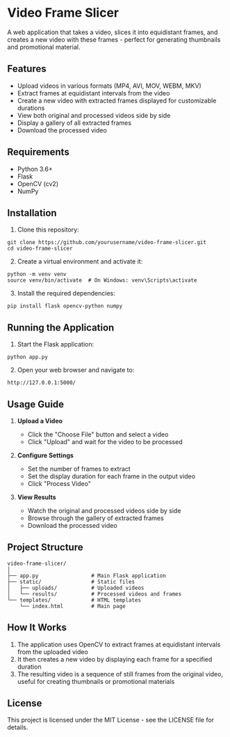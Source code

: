 # Video Frame Slicer

A web application that takes a video, slices it into equidistant frames, and creates a new video with these frames - perfect for generating thumbnails and promotional material.

## Features

- Upload videos in various formats (MP4, AVI, MOV, WEBM, MKV)
- Extract frames at equidistant intervals from the video
- Create a new video with extracted frames displayed for customizable durations
- View both original and processed videos side by side
- Display a gallery of all extracted frames
- Download the processed video

## Requirements

- Python 3.6+
- Flask
- OpenCV (cv2)
- NumPy

## Installation

1. Clone this repository:
```
git clone https://github.com/yourusername/video-frame-slicer.git
cd video-frame-slicer
```

2. Create a virtual environment and activate it:
```
python -m venv venv
source venv/bin/activate  # On Windows: venv\Scripts\activate
```

3. Install the required dependencies:
```
pip install flask opencv-python numpy
```

## Running the Application

1. Start the Flask application:
```
python app.py
```

2. Open your web browser and navigate to:
```
http://127.0.0.1:5000/
```

## Usage Guide

1. **Upload a Video**
   - Click the "Choose File" button and select a video
   - Click "Upload" and wait for the video to be processed

2. **Configure Settings**
   - Set the number of frames to extract
   - Set the display duration for each frame in the output video
   - Click "Process Video"

3. **View Results**
   - Watch the original and processed videos side by side
   - Browse through the gallery of extracted frames
   - Download the processed video

## Project Structure

```
video-frame-slicer/
│
├── app.py                 # Main Flask application
├── static/                # Static files
│   ├── uploads/           # Uploaded videos
│   └── results/           # Processed videos and frames
└── templates/             # HTML templates
    └── index.html         # Main page
```

## How It Works

1. The application uses OpenCV to extract frames at equidistant intervals from the uploaded video
2. It then creates a new video by displaying each frame for a specified duration
3. The resulting video is a sequence of still frames from the original video, useful for creating thumbnails or promotional materials

## License

This project is licensed under the MIT License - see the LICENSE file for details.
